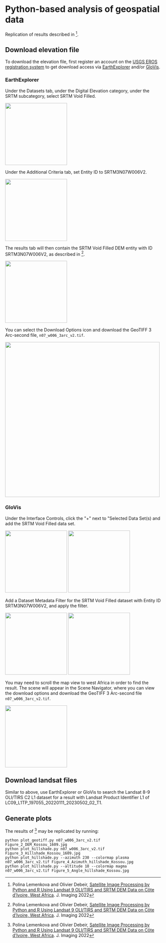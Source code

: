 # Python-based analysis of geospatial data

Replication of results described in [^1].

## Download elevation file

To download the elevation file, first register an account on the [USGS EROS registration system](https://ers.cr.usgs.gov/login) to get download access via [EarthExplorer](https://earthexplorer.usgs.gov) and/or [GloVis](https://glovis.usgs.gov/).

### EarthExplorer

Under the Datasets tab, under the Digital Elevation category, under the SRTM subcategory, select SRTM Void Filled.

<img src="figure/dataset-tab-ee.png" width="200" />

Under the Additional Criteria tab, set Entity ID to SRTM3N07W006V2.

<img src="figure/additional-criteria-tab-ee.png" width="200" />

The results tab will then contain the SRTM Void Filled DEM entity with ID SRTM3N07W006V2, as described in [^1].

<img src="figure/results-tab-ee.png" width="200" />

You can select the Download Options icon and download the GeoTIFF 3 Arc-second file, `n07_w006_3arc_v2.tif`.

<img src="figure/download-options-ee.png" width="500" />

### GloVis

Under the Interface Controls, click the "+" next to "Selected Data Set(s) and add the SRTM Void Filled data set.

<img src="figure/add-dataset-gv.png" width="200" />

<img src="figure/selected-dataset-gv.png" width="200" />

Add a Dataset Metadata Filter for the SRTM Void Filled dataset with Entity ID SRTM3N07W006V2, and apply the filter.

<img src="figure/add-dataset-filter-gv.png" width="200" />

<img src="figure/dataset-metadata-filter-gv.png" width="200" />

You may need to scroll the map view to west Africa in order to find the result. The scene will appear in the Scene Navigator, where you can view the download options and download the GeoTIFF 3 Arc-second file `n07_w006_3arc_v2.tif`.

<img src="figure/download-options-gv.png" width="200" />

## Download landsat files

Similar to above, use EarthExplorer or GloVis to search the Landsat 8-9 OLI/TIRS C2 L1 dataset for a result with Landsat Product Identifier L1 of LC09_L1TP_197055_20220111_20230502_02_T1.

## Generate plots

The results of [^1] may be replicated by running:

```
python plot_geotiff.py n07_w006_3arc_v2.tif Figure_2_DEM_Kossou_1609.jpg
python plot_hillshade.py n07_w006_3arc_v2.tif Figure_3_Hillshade_Kossou_1609.jpg
python plot_hillshade.py --azimuth 230 --colormap plasma n07_w006_3arc_v2.tif Figure_4_Azimuth_hillshade_Kossou.jpg
python plot_hillshade.py --altitude 10 --colormap magma n07_w006_3arc_v2.tif Figure_5_Angle_hillshade_Kossou.jpg
```

[^1]: Polina Lemenkova and Olivier Debeir, [Satellite Image Processing by Python and R Using Landsat 9 OLI/TIRS and SRTM DEM Data on Côte d’Ivoire, West Africa](https://www.mdpi.com/2313-433X/8/12/317). J. Imaging 2022